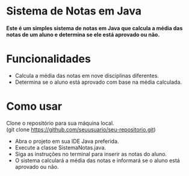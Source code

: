 <h1>Sistema de Notas em Java</h1>
<h4>Este é um simples sistema de notas em Java que calcula a média das notas de um aluno e determina se ele está aprovado ou não.</h4>

<h1>Funcionalidades</h1>

+ Calcula a média das notas em nove disciplinas diferentes.
+ Determina se o aluno está aprovado com base na média calculada.

<h1>Como usar</h1>

Clone o repositório para sua máquina local.
<br>(git clone https://github.com/seuusuario/seu-repositorio.git)</br>

+ Abra o projeto em sua IDE Java preferida.
+ Execute a classe SistemaNotas.java.
+ Siga as instruções no terminal para inserir as notas do aluno.
+ O sistema calculará a média das notas e informará se o aluno está aprovado ou não.
